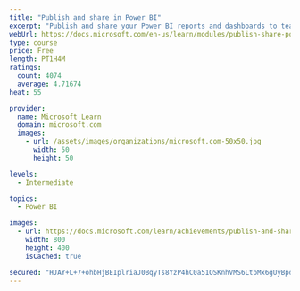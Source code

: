 ```yaml
---
title: "Publish and share in Power BI"
excerpt: "Publish and share your Power BI reports and dashboards to teammates in your organization or to everyone on the web."
webUrl: https://docs.microsoft.com/en-us/learn/modules/publish-share-power-bi/
type: course
price: Free
length: PT1H4M
ratings:
  count: 4074
  average: 4.71674
heat: 55

provider:
  name: Microsoft Learn
  domain: microsoft.com
  images:
    - url: /assets/images/organizations/microsoft.com-50x50.jpg
      width: 50
      height: 50

levels:
  - Intermediate

topics:
  - Power BI

images:
  - url: https://docs.microsoft.com/learn/achievements/publish-and-share-with-power-bi-desktop-social.png
    width: 800
    height: 400
    isCached: true

secured: "HJAY+L+7+ohbHjBEIplriaJ0BqyTs8YzP4hC0a51OSKnhVMS6LtbMx6gUyBpdpSsokHud3/ZRSikTYMcZhdjdD1cIEVcc0M2yT2c+/+aNLEqw5NrHoQFFQsYNGCa2r+6HNmeVKjVWdX6rgNEkYefnsgdNp6GLmrena7twECjP1HQrVNSHkWhZrkQd42e1k9dt6XgY/R/05hHZakWyUKR6XEKUB5Au6x37xl1zuDKDn8BfhIr0MGrO5W6wR3kV4O88PVgqD2VTIIEv5c9bgQq91E2k8FGeOA98EvBIIa0DisDmkxS5/ECyi7cgBhH35MY0rtxMtQOU1o2f88rZVuyF/PoWHULnsleR6L+Ujc72Gbu3pBGC8LhsfSI1nXjilkGOc8v3G9T7H7q8Y7piBYMCaobntaYNt1NbwgMPtRM5o0=;0e4oqaQfVYtgHneSxOgiUA=="
---
```


